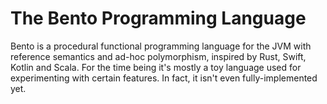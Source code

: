 # The Bento Programming Language

Bento is a procedural functional programming language for the JVM with reference semantics and ad-hoc 
polymorphism, inspired by Rust, Swift, Kotlin and Scala. For the time being it's mostly a toy language 
used for experimenting with certain features. In fact, it isn't even fully-implemented yet.